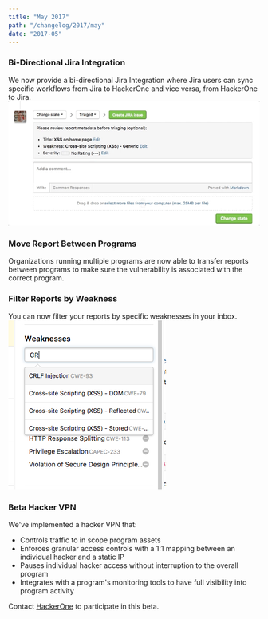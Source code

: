 ```yaml
---
title: "May 2017"
path: "/changelog/2017/may"
date: "2017-05"
---
```


### Bi-Directional Jira Integration
We now provide a bi-directional Jira Integration where Jira users can sync specific workflows from Jira to HackerOne and vice versa, from HackerOne to Jira. 
![may_2017_jira](./images/may_2017_jira.gif)

### Move Report Between Programs 
Organizations running multiple programs are now able to transfer reports between programs to make sure the vulnerability is associated with the correct program. 

### Filter Reports by Weakness
You can now filter your reports by specific weaknesses in your inbox. 
![may_2017](./images/may_2017.png)

### Beta Hacker VPN
We've implemented a hacker VPN that:
* Controls traffic to in scope program assets
* Enforces granular access controls with a 1:1 mapping between an individual hacker and a static IP
* Pauses individual hacker access without interruption to the overall program
* Integrates with a program's monitoring tools to have full visibility into program activity 

Contact [HackerOne](https://support.hackerone.com/hc/en-us/requests/new) to participate in this beta. 
